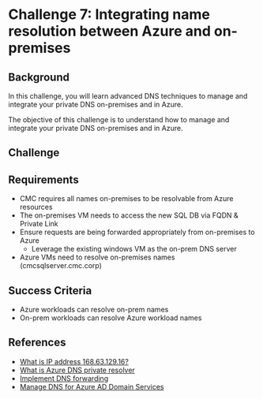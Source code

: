 # Challenge 7: Integrating name resolution between Azure and on-premises

## Background

In this challenge, you will learn advanced DNS techniques to manage and integrate your private DNS on-premises and in Azure.

The objective of this challenge is to understand how to manage and integrate your private DNS on-premises and in Azure.

## Challenge

## Requirements

- CMC requires all names on-premises to be resolvable from Azure resources
- The on-premises VM needs to access the new SQL DB via FQDN & Private Link
- Ensure requests are being forwarded appropriately from on-premises to Azure
  - Leverage the existing windows VM as the on-prem DNS server
- Azure VMs need to resolve on-premises names (cmcsqlserver.cmc.corp)

## Success Criteria

- Azure workloads can resolve on-prem names
- On-prem workloads can resolve Azure workload names

## References

- [What is IP address 168.63.129.16?](https://learn.microsoft.com/azure/virtual-network/what-is-ip-address-168-63-129-16)
- [What is Azure DNS private resolver](https://learn.microsoft.com/en-us/azure/dns/dns-private-resolver-overview)
- [Implement DNS forwarding](https://learn.microsoft.com/en-us/training/modules/implement-windows-server-dns/5-implement-dns-forwarding)
- [Manage DNS for Azure AD Domain Services](https://learn.microsoft.com/en-us/azure/active-directory-domain-services/manage-dns)
